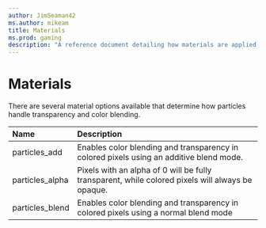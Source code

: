 ```yaml
---
author: JimSeaman42
ms.author: mikeam
title: Materials
ms.prod: gaming
description: "A reference document detailing how materials are applied to particle effects to determine transparency and color blending"
---
```


# Materials

There are several material options available that determine how particles handle transparency and color blending.

|Name |Description  |
|:----------|:----------|
|particles_add |Enables color blending and transparency in colored pixels using an additive blend mode. |
|particles_alpha |Pixels with an alpha of 0 will be fully transparent, while colored pixels will always be opaque.|
|particles_blend |Enables color blending and transparency in colored pixels using a normal blend mode|
